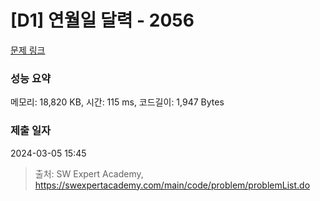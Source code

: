 # [D1] 연월일 달력 - 2056 

[문제 링크](https://swexpertacademy.com/main/code/problem/problemDetail.do?contestProbId=AV5QLkdKAz4DFAUq) 

### 성능 요약

메모리: 18,820 KB, 시간: 115 ms, 코드길이: 1,947 Bytes

### 제출 일자

2024-03-05 15:45



> 출처: SW Expert Academy, https://swexpertacademy.com/main/code/problem/problemList.do